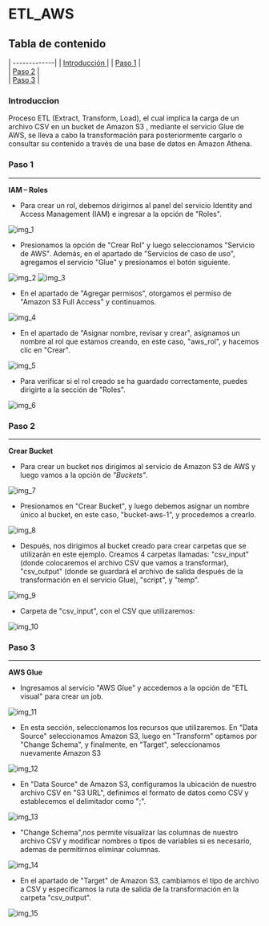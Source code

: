 # ETL_AWS
Tabla de contenido
-----------------

| -------------| 
| [Introducción ](#Introducción) | 
| [Paso 1](#Paso-1)     |     
| [Paso 2](#Paso-2)   |       
| [Paso 3](#Paso-3)   |      


### Introduccion
Proceso ETL (Extract, Transform, Load), el cual implica la carga de un archivo CSV en un bucket de Amazon S3 , mediante el servicio Glue de AWS, se lleva a cabo la transformación para posteriormente cargarlo o consultar su contenido a través de una base de datos en Amazon Athena.


### Paso 1
-----------

**IAM – Roles**

- Para crear un rol, debemos dirigirnos al panel del servicio Identity and Access Management (IAM) e ingresar a la opción de "Roles".

![img_1](file/img_1.png)

- Presionamos la opción de "Crear Rol" y luego seleccionamos "Servicio de AWS". Además, en el apartado de "Servicios de caso de uso", agregamos el servicio "Glue" y presionamos el botón siguiente.

![img_2](file/img_2.png) ![img_3](file/img_3.png)

- En el apartado de "Agregar permisos", otorgamos el permiso de "Amazon S3 Full Access" y continuamos.

![img_4](file/img_4.png)

- En el apartado de "Asignar nombre, revisar y crear", asignamos un nombre al rol que estamos creando, en este caso, "aws_rol", y hacemos clic en "Crear".

![img_5](file/img_5.png)

- Para verificar si el rol creado se ha guardado correctamente, puedes dirigirte a la sección de "Roles".

![img_6](file/img_6.png)

### Paso 2
-----------

**Crear Bucket**

- Para crear un bucket nos dirigimos al servicio de Amazon S3 de AWS y luego vamos a la opción de *"Buckets"*.

![img_7](file/img_7.png)

- Presionamos en "Crear Bucket", y luego debemos asignar un nombre único al bucket, en este caso, "bucket-aws-1", y procedemos a crearlo.

![img_8](file/img_8.png)

- Después, nos dirigimos al bucket creado para crear carpetas que se utilizarán en este ejemplo.
Creamos 4 carpetas llamadas: "csv_input" (donde colocaremos el archivo CSV que vamos a transformar), "csv_output" (donde se guardará el archivo de salida después de la transformación en el servicio Glue), "script", y "temp".

![img_9](file/img_9.png)

- Carpeta de "csv_input", con el CSV que utilizaremos:

![img_10](file/img_10.png)



### Paso 3
-----------

**AWS Glue**

- Ingresamos al servicio "AWS Glue" y accedemos a la opción de "ETL visual" para crear un job.

![img_11](file/img_11.png)

- En esta sección, seleccionamos los recursos que utilizaremos. En "Data Source" seleccionamos 
Amazon S3, luego en "Transform" optamos por "Change Schema", y finalmente, en "Target", 
seleccionamos nuevamente Amazon S3

![img_12](file/img_12.png)

- En "Data Source" de Amazon S3, configuramos la ubicación de nuestro archivo CSV en "S3 
URL", definimos el formato de datos como CSV y establecemos el delimitador como ";".

![img_13](file/img_13.png)

- "Change Schema",nos permite visualizar las columnas de nuestro archivo CSV y modificar nombres o tipos de variables si es 
necesario, ademas de permitirnos eliminar columnas.

![img_14](file/img_14.png)

- En el apartado de "Target" de Amazon S3, cambiamos el tipo de archivo a CSV y especificamos 
la ruta de salida de la transformación en la carpeta "csv_output".

![img_15](file/img_15.png)










